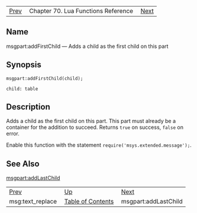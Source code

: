 |     |     |     |
| --- | --- | --- |
| [Prev](lua.ref.msg_text_replace)  | Chapter 70. Lua Functions Reference |  [Next](lua.ref.msgpart_addLastChild) |

<a name="lua.ref.msgpart_addFirstChild"></a>
## Name

msgpart:addFirstChild — Adds a child as the first child on this part

<a name="idp17012768"></a>
## Synopsis

`msgpart:addFirstChild(child);`

`child: table`<a name="idp17015696"></a>
## Description

Adds a child as the first child on this part. This part must already be a container for the addition to succeed. Returns `true` on success, `false` on error.

Enable this function with the statement `require('msys.extended.message');`.

<a name="idp17019488"></a>
## See Also

[msgpart:addLastChild](lua.ref.msgpart_addLastChild "msgpart:addLastChild")

|     |     |     |
| --- | --- | --- |
| [Prev](lua.ref.msg_text_replace)  | [Up](lua.function.details) |  [Next](lua.ref.msgpart_addLastChild) |
| msg:text_replace  | [Table of Contents](index) |  msgpart:addLastChild |

